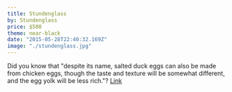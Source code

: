 ```yaml
---
title: Stundenglass
by: Stundenglass
price: $500
theme: near-black
date: "2015-05-28T22:40:32.169Z"
image: "./stundenglass.jpg"
---
```


Did you know that "despite its name, salted duck eggs can also be made from
chicken eggs, though the taste and texture will be somewhat different, and the
egg yolk will be less rich."? [Link](http://en.wikipedia.org/wiki/Salted_duck_egg)
